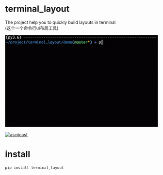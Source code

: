 # terminal_layout

The project help you to quickly build layouts in terminal  
(这个一个命令行ui布局工具)

![](./demo.gif)

[![asciicast](https://asciinema.org/a/226120.svg)](https://asciinema.org/a/226120)

# install 
```bash
pip install terminal_layout
```

